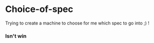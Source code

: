 # Choice-of-spec
Trying to create a machine to choose for me which spec to go into ;) !

### Isn't win 
